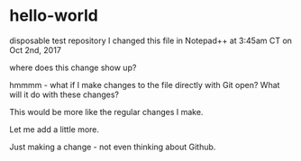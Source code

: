 # hello-world
disposable test repository
I changed this file in Notepad++ at 3:45am CT on Oct 2nd, 2017

where does this change show up?

hmmmm - what if I make changes to the file directly with Git open?
What will it do with these changes?

This would be more like the regular changes I make.

Let me add a little more.

Just making a change - not even thinking about Github.